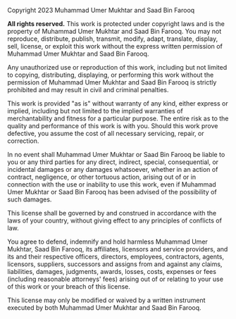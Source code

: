 Copyright 2023 Muhammad Umer Mukhtar and Saad Bin Farooq

**All rights reserved.** This work is protected under copyright laws and is the property of Muhammad Umer Mukhtar and Saad Bin Farooq. You may not reproduce, distribute, publish, transmit, modify, adapt, translate, display, sell, license, or exploit this work without the express written permission of Muhammad Umer Mukhtar and Saad Bin Farooq.

Any unauthorized use or reproduction of this work, including but not limited to copying, distributing, displaying, or performing this work without the permission of Muhammad Umer Mukhtar and Saad Bin Farooq is strictly prohibited and may result in civil and criminal penalties.

This work is provided "as is" without warranty of any kind, either express or implied, including but not limited to the implied warranties of merchantability and fitness for a particular purpose. The entire risk as to the quality and performance of this work is with you. Should this work prove defective, you assume the cost of all necessary servicing, repair, or correction.

In no event shall Muhammad Umer Mukhtar or Saad Bin Farooq be liable to you or any third parties for any direct, indirect, special, consequential, or incidental damages or any damages whatsoever, whether in an action of contract, negligence, or other tortuous action, arising out of or in connection with the use or inability to use this work, even if Muhammad Umer Mukhtar or Saad Bin Farooq has been advised of the possibility of such damages.

This license shall be governed by and construed in accordance with the laws of your country, without giving effect to any principles of conflicts of law.

You agree to defend, indemnify and hold harmless Muhammad Umer Mukhtar, Saad Bin Farooq, its affiliates, licensors and service providers, and its and their respective officers, directors, employees, contractors, agents, licensors, suppliers, successors and assigns from and against any claims, liabilities, damages, judgments, awards, losses, costs, expenses or fees (including reasonable attorneys' fees) arising out of or relating to your use of this work or your breach of this license.

This license may only be modified or waived by a written instrument executed by both Muhammad Umer Mukhtar and Saad Bin Farooq.
